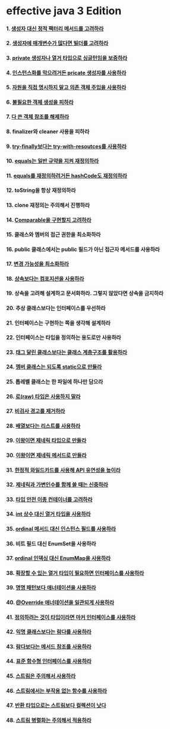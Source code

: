# effective java 3 Edition

#### 1. [생성자 대신 정적 팩터리 메서드를 고려하라](effective-java/src/main/java/com/devyu/effectivejava/item09/Main.java)
#### 2. [생성자에 매개변수가 많다면 빌더를 고려하라](effective-java/src/main/java/com/devyu/effectivejava/item02/Main.java)
#### 3. [private 생성자나 열거 타입으로 싱글턴임을 보증하라](effective-java/src/main/java/com/devyu/effectivejava/item03/Main.java)
#### 4. [인스턴스화를 막으려거든 pricate 생성자를 사용하라](effective-java/src/main/java/com/devyu/effectivejava/item04/Main.java)
#### 5. [자원을 직접 명시하지 말고 의존 객체 주입을 사용하라](effective-java/src/main/java/com/devyu/effectivejava/item05/Main.java)
#### 6. [불필요한 객체 생성을 피하라](effective-java/src/main/java/com/devyu/effectivejava/item06/Main.java)
#### 7. [다 쓴 객체 참조를 해제하라](effective-java/src/main/java/com/devyu/effectivejava/item07/Main.java)
#### 8. finalizer와 cleaner 사용을 피하라
#### 9. [try-finally보다는 try-with-resoutces를 사용하라](effective-java/src/main/java/com/devyu/effectivejava/item09/Main.java)
#### 10. [equals는 일반 규약을 지켜 재정의하라](effective-java/src/main/java/com/devyu/effectivejava/item10/Main.java)
#### 11. [equals를 재정의하려거든 hashCode도 재정의하라](effective-java/src/main/java/com/devyu/effectivejava/item11/Main.java)
#### 12. toString을 항상 재정의하라
#### 13. clone 재정의는 주의해서 진행하라
#### 14. [Comparable을 구현할지 고려하라](effective-java/src/main/java/com/devyu/effectivejava/item14/Main.java)
#### 15. 클래스와 멤버의 접근 권한을 최소화하라
#### 16. public 클래스에서는 public 필드가 아닌 접근자 메서드를 사용하라
#### 17. [변경 가능성을 최소화하라](effective-java/src/main/java/com/devyu/effectivejava/item17/Main.java)
#### 18. [상속보다는 컴포지션을 사용하라](effective-java/src/main/java/com/devyu/effectivejava/item18/Main.java)
#### 19. 상속을 고려해 설계하고 문서화하라. 그렇지 않았다면 상속을 금지하라
#### 20. 추상 클래스보다는 인터페이스를 우선하라
#### 21. 인터페이스는 구현하는 쪽을 생각해 설계하라
#### 22. 인터페이스는 타입을 정의하는 용도로만 사용하라
#### 23. [태그 달린 클래스보다는 클래스 계층구조를 활용하라](effective-java/src/main/java/com/devyu/effectivejava/item23/Main.java)
#### 24. [멤버 클래스는 되도록 static으로 만들라](effective-java/src/main/java/com/devyu/effectivejava/item23/Main.java)
#### 25. 톱레벨 클래스는 한 파일에 하나만 담으라
#### 26. [로(raw) 타입은 사용하지 말라](effective-java/src/main/java/com/devyu/effectivejava/item26/Main.java)
#### 27. [비검사 경고를 제거하라](effective-java/src/main/java/com/devyu/effectivejava/item27/Main.java)
#### 28. [배열보다는 리스트를 사용하라](effective-java/src/main/java/com/devyu/effectivejava/item28/Main.java)
#### 29. [이왕이면 제네릭 타입으로 만들라](effective-java/src/main/java/com/devyu/effectivejava/item29/Main.java)
#### 30. [이왕이면 제네릭 메서드로 만들라](effective-java/src/main/java/com/devyu/effectivejava/item30/Main.java)
#### 31. [한정적 와일드카드를 사용해 API 유연성을 높이라](effective-java/src/main/java/com/devyu/effectivejava/item31/Main.java)
#### 32. [제네릭과 가변인수를 함께 쓸 때는 신중하라](effective-java/src/main/java/com/devyu/effectivejava/item32/Main.java)
#### 33. [타입 안전 이종 컨테이너를 고려하라](effective-java/src/main/java/com/devyu/effectivejava/item33/Main.java)
#### 34. [int 상수 대신 열거 타입을 사용하라](effective-java/src/main/java/com/devyu/effectivejava/item34/Main2.java)
#### 35. [ordinal 메서드 대신 인스턴스 필드를 사용하라](effective-java/src/main/java/com/devyu/effectivejava/item35/Main.java)
#### 36. 비트 필드 대신 EnumSet을 사용하라
#### 37. [ordinal 인덱싱 대신 EnumMap을 사용하라](effective-java/src/main/java/com/devyu/effectivejava/item37/Main.java)
#### 38. [확장할 수 있는 열거 타입이 필요하면 인터페이스를 사용하라](effective-java/src/main/java/com/devyu/effectivejava/item38/Main.java)
#### 39. [명명 패턴보다 애너테이션을 사용하라](effective-java/src/main/java/com/devyu/effectivejava/item39/Main.java)
#### 40. [@Override 애너테이션을 일관되게 사용하라](effective-java/src/main/java/com/devyu/effectivejava/item40/Main.java)
#### 41. [정의하려는 것이 타입이라면 마커 인터페이스를 사용하라](effective-java/src/main/java/com/devyu/effectivejava/item41/Main.java)
#### 42. [익명 클래스보다는 람다를 사용하라](effective-java/src/main/java/com/devyu/effectivejava/item42/Main2.java)
#### 43. [람다보다는 메서드 참조를 사용하라](effective-java/src/main/java/com/devyu/effectivejava/item43/Main.java)
#### 44. [표준 함수형 인터페이스를 사용하라](effective-java/src/main/java/com/devyu/effectivejava/item44/Main.java)
#### 45. [스트림은 주의해서 사용하라](effective-java/src/main/java/com/devyu/effectivejava/item45/Main2.java)
#### 46. [스트림에서는 부작용 없는 함수를 사용하라](effective-java/src/main/java/com/devyu/effectivejava/item46/Main2.java)
#### 47. [반환 타입으로는 스트림보다 컬렉션이 낫다](effective-java/src/main/java/com/devyu/effectivejava/item47/Main.java)
#### 48. [스트림 병렬화는 주의해서 적용하라](effective-java/src/main/java/com/devyu/effectivejava/item48/Main.java)
